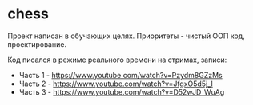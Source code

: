 # chess

Проект написан в обучающих целях. Приоритеты - чистый ООП код, проектирование.

Код писался в режиме реального времени на стримах, записи:

- Часть 1 - https://www.youtube.com/watch?v=Pzydm8GZzMs
- Часть 2 - https://www.youtube.com/watch?v=JfgxO5d5j_I
- Часть 3 - https://www.youtube.com/watch?v=D52wJD_WuAg
